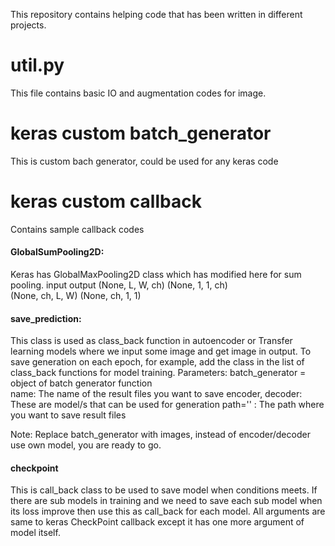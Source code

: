 This repository contains helping code that has been written in different projects. 


# util.py
This file contains basic IO and augmentation codes for image. 


# keras custom batch_generator
This is custom bach generator, could be used for any keras code

# keras custom callback
Contains sample callback codes 

#### GlobalSumPooling2D: 
Keras has GlobalMaxPooling2D class which has modified here for sum pooling. 
    input                output 
  (None, L, W, ch)        (None, 1, 1, ch)      
  (None, ch, L, W)        (None, ch, 1, 1)      

#### save_prediction: 
This class is used as class_back function in autoencoder or Transfer learning models where we input some image and get image in output. To save generation on each epoch, for example, add the class in the list of class_back functions for model training. 
Parameters: 
batch_generator = object of batch generator function  
name: The name of the result files you want to save
encoder, decoder: These are model/s that can be used for generation 
path='' : The path  where you want to save result files

Note: Replace batch_generator with images, instead of encoder/decoder use own model, you are ready to go.

#### checkpoint
This is call_back class to be used to save model when conditions meets. 
If there are sub models in training and we need to save each sub model when its loss improve then use this as call_back for each model. All arguments are same to keras CheckPoint callback except it has one more argument of model itself.
